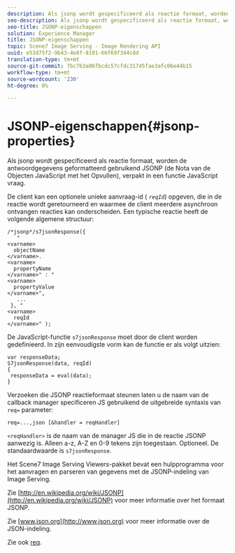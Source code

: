 ```yaml
---
description: Als jsonp wordt gespecificeerd als reactie formaat, worden de antwoordgegevens geformatteerd gebruikend JSONP (de Nota van de Objecten JavaScript met het Opvullen), verpakt in een functie JavaScript vraag.
seo-description: Als jsonp wordt gespecificeerd als reactie formaat, worden de antwoordgegevens geformatteerd gebruikend JSONP (de Nota van de Objecten JavaScript met het Opvullen), verpakt in een functie JavaScript vraag.
seo-title: JSONP-eigenschappen
solution: Experience Manager
title: JSONP-eigenschappen
topic: Scene7 Image Serving - Image Rendering API
uuid: e53d75f2-9b43-4e8f-8191-66f69f344cdd
translation-type: tm+mt
source-git-commit: 7bc7b3a86fbcdc57cfdc31745fae3afc06e44b15
workflow-type: tm+mt
source-wordcount: '230'
ht-degree: 0%

---
```



# JSONP-eigenschappen{#jsonp-properties}

Als jsonp wordt gespecificeerd als reactie formaat, worden de antwoordgegevens geformatteerd gebruikend JSONP (de Nota van de Objecten JavaScript met het Opvullen), verpakt in een functie JavaScript vraag.

De client kan een optionele unieke aanvraag-id ( *`reqId`*) opgeven, die in de reactie wordt geretourneerd en waarmee de client meerdere asynchroon ontvangen reacties kan onderscheiden. Een typische reactie heeft de volgende algemene structuur:

```
/*jsonp*/s7jsonResponse({ 
   " 
<varname>
  objectName 
</varname>. 
<varname>
  propertyName 
</varname>" : " 
<varname>
  propertyValue 
</varname>", 
   ... 
 }, " 
<varname>
  reqId 
</varname>" );
```

De JavaScript-functie `s7jsonResponse` moet door de client worden gedefinieerd. In zijn eenvoudigste vorm kan de functie er als volgt uitzien:

```
var responseData; 
S7jsonResponse(data, reqId) 
{ 
 responseData = eval(data); 
}
```

Verzoeken die JSONP reactieformaat steunen laten u de naam van de callback manager specificeren JS gebruikend de uitgebreide syntaxis van `req=` parameter:

`req=...,json [&handler = reqHandler]`

`<reqHandler>` is de naam van de manager JS die in de reactie JSONP aanwezig is. Alleen a-z, A-Z en 0-9 tekens zijn toegestaan. Optioneel. De standaardwaarde is `s7jsonResponse`.

Het Scene7 Image Serving Viewers-pakket bevat een hulpprogramma voor het aanvragen en parseren van gegevens met de JSONP-indeling van Image Serving.

Zie [http://en.wikipedia.org/wiki/JSONP](http://en.wikipedia.org/wiki/JSONP) voor meer informatie over het formaat JSONP.

Zie [www.json.org](http://www.json.org) voor meer informatie over de JSON-indeling.

Zie ook [req](../../../../../../is-api/http-ref/image-serving-api-ref/c-http-protocol-reference/c-command-reference/r-req/r-req.md#reference-907cdb4a97034db7ad94695f25552e76).
